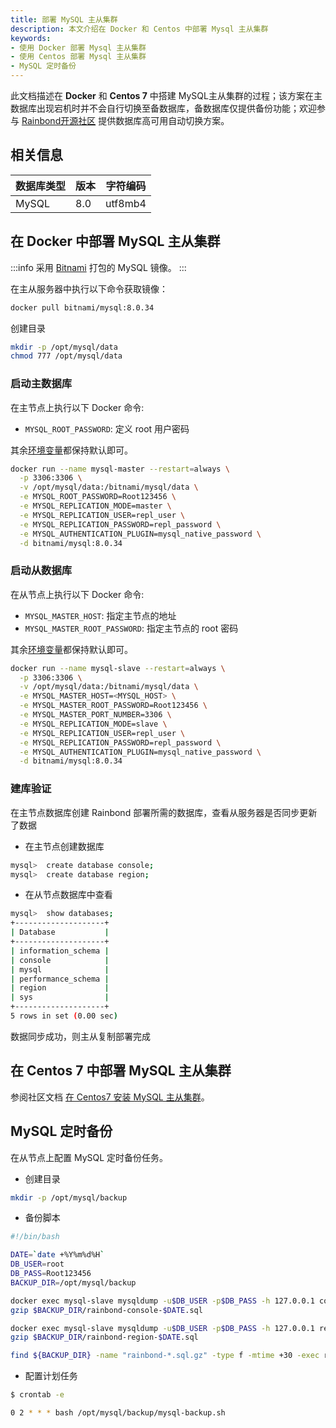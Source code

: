 ```yaml
---
title: 部署 MySQL 主从集群
description: 本文介绍在 Docker 和 Centos 中部署 Mysql 主从集群
keywords:
- 使用 Docker 部署 Mysql 主从集群
- 使用 Centos 部署 Mysql 主从集群
- MySQL 定时备份
---
```


此文档描述在 **Docker** 和 **Centos 7** 中搭建 MySQL主从集群的过程；该方案在主数据库出现宕机时并不会自行切换至备数据库，备数据库仅提供备份功能；欢迎参与 [Rainbond开源社区](https://t.goodrain.com/) 提供数据库高可用自动切换方案。

## 相关信息

|数据库类型|版本|字符编码|
| ---- | ---- | ---- |
|MySQL|8.0|utf8mb4|

## 在 Docker 中部署 MySQL 主从集群

:::info
采用 [Bitnami](https://github.com/bitnami/containers/tree/main/bitnami/mysql) 打包的 MySQL 镜像。
:::

在主从服务器中执行以下命令获取镜像：

```bash
docker pull bitnami/mysql:8.0.34
```

创建目录
```bash
mkdir -p /opt/mysql/data
chmod 777 /opt/mysql/data
```

### 启动主数据库

在主节点上执行以下 Docker 命令:

* `MYSQL_ROOT_PASSWORD`: 定义 root 用户密码

其余[环境变量](https://github.com/bitnami/containers/blob/main/bitnami/mysql/README.md#setting-up-a-replication-cluster)都保持默认即可。

```bash
docker run --name mysql-master --restart=always \
  -p 3306:3306 \
  -v /opt/mysql/data:/bitnami/mysql/data \
  -e MYSQL_ROOT_PASSWORD=Root123456 \
  -e MYSQL_REPLICATION_MODE=master \
  -e MYSQL_REPLICATION_USER=repl_user \
  -e MYSQL_REPLICATION_PASSWORD=repl_password \
  -e MYSQL_AUTHENTICATION_PLUGIN=mysql_native_password \
  -d bitnami/mysql:8.0.34
```

### 启动从数据库

在从节点上执行以下 Docker 命令:

* `MYSQL_MASTER_HOST`: 指定主节点的地址
* `MYSQL_MASTER_ROOT_PASSWORD`: 指定主节点的 root 密码

其余[环境变量](https://github.com/bitnami/containers/blob/main/bitnami/mysql/README.md#setting-up-a-replication-cluster)都保持默认即可。

```bash
docker run --name mysql-slave --restart=always \
  -p 3306:3306 \
  -v /opt/mysql/data:/bitnami/mysql/data \
  -e MYSQL_MASTER_HOST=<MYSQL_HOST> \
  -e MYSQL_MASTER_ROOT_PASSWORD=Root123456 \
  -e MYSQL_MASTER_PORT_NUMBER=3306 \
  -e MYSQL_REPLICATION_MODE=slave \
  -e MYSQL_REPLICATION_USER=repl_user \
  -e MYSQL_REPLICATION_PASSWORD=repl_password \
  -e MYSQL_AUTHENTICATION_PLUGIN=mysql_native_password \
  -d bitnami/mysql:8.0.34
```
### 建库验证

在主节点数据库创建 Rainbond 部署所需的数据库，查看从服务器是否同步更新了数据

* 在主节点创建数据库

```bash
mysql>  create database console;
mysql>  create database region;
```

* 在从节点数据库中查看

```bash
mysql>  show databases;
+--------------------+
| Database           |
+--------------------+
| information_schema |
| console            |
| mysql              |
| performance_schema |
| region             |
| sys                |
+--------------------+
5 rows in set (0.00 sec)
```

数据同步成功，则主从复制部署完成

## 在 Centos 7 中部署 MySQL 主从集群

参阅社区文档 [在 Centos7 安装 MySQL 主从集群](https://t.goodrain.com/d/8304-centos-7-mysql)。

## MySQL 定时备份

在从节点上配置 MySQL 定时备份任务。

* 创建目录
```bash
mkdir -p /opt/mysql/backup
```

* 备份脚本
```bash title="vim /opt/mysql/backup/mysql-backup.sh"
#!/bin/bash

DATE=`date +%Y%m%d%H`
DB_USER=root
DB_PASS=Root123456
BACKUP_DIR=/opt/mysql/backup

docker exec mysql-slave mysqldump -u$DB_USER -p$DB_PASS -h 127.0.0.1 console > $BACKUP_DIR/rainbond-console-$DATE.sql
gzip $BACKUP_DIR/rainbond-console-$DATE.sql

docker exec mysql-slave mysqldump -u$DB_USER -p$DB_PASS -h 127.0.0.1 region > $BACKUP_DIR/rainbond-region-$DATE.sql
gzip $BACKUP_DIR/rainbond-region-$DATE.sql

find ${BACKUP_DIR} -name "rainbond-*.sql.gz" -type f -mtime +30 -exec rm {} \; > /dev/null 2>&1
```

* 配置计划任务

```bash
$ crontab -e

0 2 * * * bash /opt/mysql/backup/mysql-backup.sh
```
